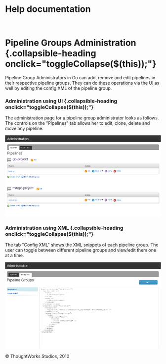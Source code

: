 Help documentation
==================

 

Pipeline Groups Administration {.collapsible-heading onclick="toggleCollapse($(this));"}
==============================

Pipeline Group Administrators in Go can add, remove and edit pipelines
in their respective pipeline groups. They can do these operations via
the UI as well by editing the config XML of the pipeline group.

### Administration using UI {.collapsible-heading onclick="toggleCollapse($(this));"}

The administration page for a pipeline group administrator looks as
follows. The controls on the "Pipelines" tab allows her to edit, clone,
delete and move any pipeline.

![](../resources/images/cruise/group_admin_config_ui.jpg)

### Administration using XML {.collapsible-heading onclick="toggleCollapse($(this));"}

The tab "Config XML" shows the XML snippets of each pipeline group. The
user can toggle between different pipeline groups and view/edit them one
at a time.

![](../resources/images/cruise/group_admin_config_xml.jpg)





© ThoughtWorks Studios, 2010

